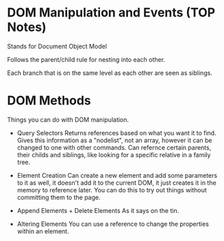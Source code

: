 # DOM Manipulation and Events (TOP Notes)

Stands for Document Object Model

Follows the parent/child rule for nesting into each other.

Each branch that is on the same level as each other are seen as siblings.

# DOM Methods

Things you can do with DOM manipulation.

- Query Selectors
Returns references based on what you want it to find. Gives this information as a "nodelist", not an array, however it can be changed to one with other commands.
Can refernce certain parents, their childs and siblings, like looking for a specific relative in a family tree.

- Element Creation
Can create a new element and add some parameters to it as well, it doesn't add it to the current DOM, it just creates it in the memory to reference later. You can do this to try out things without committing them to the page.

- Append Elements + Delete Elements
As it says on the tin.

- Altering Elements
You can use a reference to change the properties within an element.